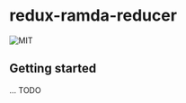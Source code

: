 
# redux-ramda-reducer
![MIT](https://img.shields.io/dub/l/vibe-d.svg)


## Getting started
... TODO